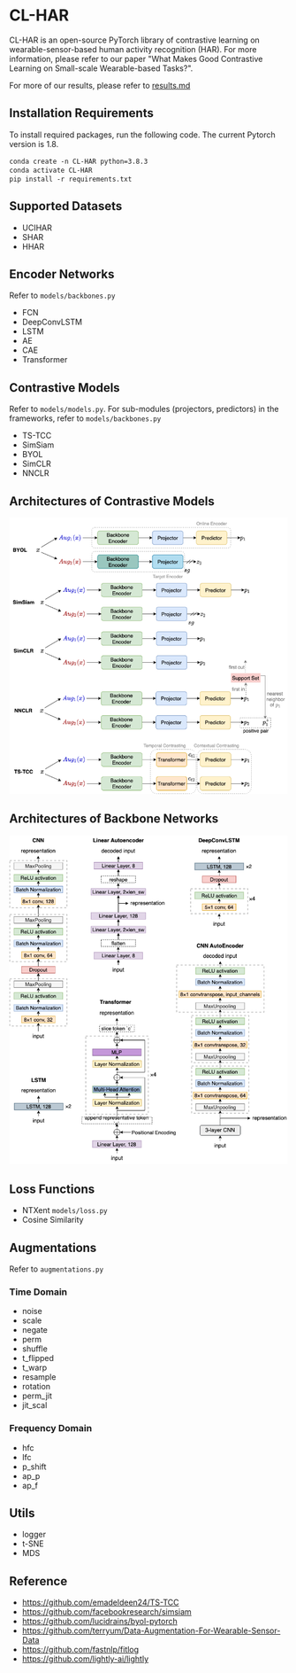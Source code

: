 # CL-HAR

CL-HAR is an open-source PyTorch library of contrastive learning on wearable-sensor-based human activity recognition (HAR). For more information, please refer to our paper "What Makes Good Contrastive Learning on Small-scale Wearable-based Tasks?".

For more of our results, please refer to [results.md](results.md)

## Installation Requirements
To install required packages, run the following code. The current Pytorch version is 1.8.

```
conda create -n CL-HAR python=3.8.3
conda activate CL-HAR
pip install -r requirements.txt
```
## Supported Datasets
- UCIHAR
- SHAR
- HHAR

## Encoder Networks
Refer to ```models/backbones.py```
- FCN
- DeepConvLSTM
- LSTM
- AE
- CAE
- Transformer

## Contrastive Models
Refer to ```models/models.py```. For sub-modules (projectors, predictors) in the frameworks, refer to ```models/backbones.py```
- TS-TCC 
- SimSiam
- BYOL
- SimCLR
- NNCLR

## Architectures of Contrastive Models
![contrastive_models](figures/contrastive_models.png)

## Architectures of Backbone Networks
![backbone_networks](figures/backbone_networks.png)

## Loss Functions
- NTXent ```models/loss.py```
- Cosine Similarity

## Augmentations
Refer to ```augmentations.py```
### Time Domain
- noise
- scale
- negate
- perm
- shuffle
- t\_flipped
- t\_warp
- resample
- rotation
- perm\_jit
- jit\_scal

### Frequency Domain
- hfc
- lfc
- p\_shift
- ap\_p
- ap\_f


## Utils
- logger
- t-SNE
- MDS

## Reference
- https://github.com/emadeldeen24/TS-TCC
- https://github.com/facebookresearch/simsiam
- https://github.com/lucidrains/byol-pytorch
- https://github.com/terryum/Data-Augmentation-For-Wearable-Sensor-Data
- https://github.com/fastnlp/fitlog
- https://github.com/lightly-ai/lightly

